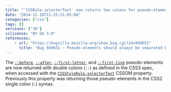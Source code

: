 ```yaml
---
title: "`CSSRule.selectorText` now returns two colons for pseudo-elements"
date: "2014-12-19T11:15:21-05:00"
categories: ["css"]
tags: []
versions: ["36"]
cclicense: "BY-SA 3.0"
references:
    - url: "https://bugzilla.mozilla.org/show_bug.cgi?id=949651"
      title: "Bug 949651 – Pseudo-elements should always be separated by two colons in selectorText"
---
```

The [`::before`](https://developer.mozilla.org/docs/Web/CSS/::before), [`::after`](https://developer.mozilla.org/docs/Web/CSS/::after), [`::first-letter`](https://developer.mozilla.org/docs/Web/CSS/::first-letter), and [`::first-line`](https://developer.mozilla.org/docs/Web/CSS/::first-line) pseudo-elements are now returned with double colons (`::`) as defined in the CSS3 spec, when accessed with the [`CSSStyleRule.selectorText`](https://developer.mozilla.org/docs/Web/API/CSSStyleRule/selectorText) CSSOM property. Previously this property was returning those pseudo-elements in the CSS2 single colon (`:`) syntax.
